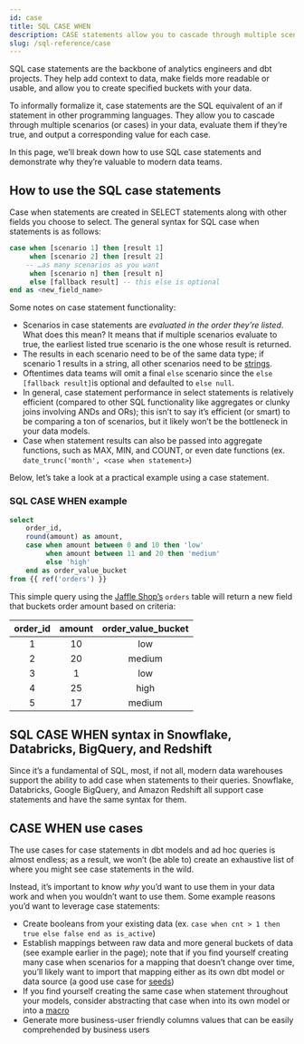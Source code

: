 ```yaml
---
id: case
title: SQL CASE WHEN
description: CASE statements allow you to cascade through multiple scenarios (or cases) in your data, evaluate them if they’re true, and output a corresponding value for each case.
slug: /sql-reference/case
---
```


<head>
    <title>Working with the SQL CASE statements</title>
</head>

SQL case statements are the backbone of analytics engineers and dbt projects. They help add context to data, make fields more readable or usable, and allow you to create specified buckets with your data.

To informally formalize it, case statements are the SQL equivalent of an if statement in other programming languages. They allow you to cascade through multiple scenarios (or cases) in your data, evaluate them if they’re true, and output a corresponding value for each case.

In this page, we’ll break down how to use SQL case statements and demonstrate why they’re valuable to modern data teams.

## How to use the SQL case statements

Case when statements are created in SELECT statements along with other fields you choose to select. The general syntax for SQL case when statements is as follows:

```sql
case when [scenario 1] then [result 1]
     when [scenario 2] then [result 2]
    -- …as many scenarios as you want
     when [scenario n] then [result n]
     else [fallback result] -- this else is optional
end as <new_field_name>
```

Some notes on case statement functionality:
- Scenarios in case statements are *evaluated in the order they’re listed*. What does this mean? It means that if multiple scenarios evaluate to true, the earliest listed true scenario is the one whose result is returned.
- The results in each scenario need to be of the same data type; if scenario 1 results in a string, all other scenarios need to be [strings](/sql-reference/strings).
- Oftentimes data teams will omit a final `else` scenario since the `else [fallback result]`is optional and defaulted to `else null`.
- In general, case statement performance in select statements is relatively efficient (compared to other SQL functionality like aggregates or clunky joins involving ANDs and ORs); this isn’t to say it’s efficient (or smart) to be comparing a ton of scenarios, but it likely won’t be the bottleneck in your data models.
- Case when statement results can also be passed into aggregate functions, such as MAX, MIN, and COUNT, or even date functions (ex. `date_trunc('month', <case when statement>`)

Below, let’s take a look at a practical example using a case statement.

### SQL CASE WHEN example

```sql
select
    order_id,
    round(amount) as amount,
    case when amount between 0 and 10 then 'low'
         when amount between 11 and 20 then 'medium'
         else 'high'
    end as order_value_bucket
from {{ ref('orders') }}
```

This simple query using the [Jaffle Shop’s](https://github.com/dbt-labs/jaffle_shop) `orders` table will return a new field that buckets order amount based on criteria:

| **order_id** | **amount** | **order_value_bucket** |
|:---:|:---:|:---:|
| 1 | 10 | low |
| 2 | 20 | medium |
| 3 | 1 | low |
| 4 | 25 | high |
| 5 | 17 | medium |

## SQL CASE WHEN syntax in Snowflake, Databricks, BigQuery, and Redshift

Since it’s a fundamental of SQL, most, if not all, modern data warehouses support the ability to add case when statements to their queries. Snowflake, Databricks, Google BigQuery, and Amazon Redshift all support case statements and have the same syntax for them.

## CASE WHEN use cases

The use cases for case statements in dbt models and ad hoc queries is almost endless; as a result, we won’t (be able to) create an exhaustive list of where you might see case statements in the wild.

Instead, it’s important to know *why* you’d want to use them in your data work and when you wouldn’t want to use them. Some example reasons you’d want to leverage case statements:
- Create booleans from your existing data (ex. `case when cnt > 1 then true else false end as is_active`)
- Establish mappings between raw data and more general buckets of data (see example earlier in the page); note that if you find yourself creating many case when scenarios for a mapping that doesn’t change over time, you’ll likely want to import that mapping either as its own dbt model or data source (a good use case for [seeds](https://docs.getdbt.com/docs/build/seeds))
- If you find yourself creating the same case when statement throughout your models, consider abstracting that case when into its own model or into a <Term id="dry" /> [macro](https://docs.getdbt.com/docs/build/jinja-macros)
- Generate more business-user friendly columns values that can be easily comprehended by business users
